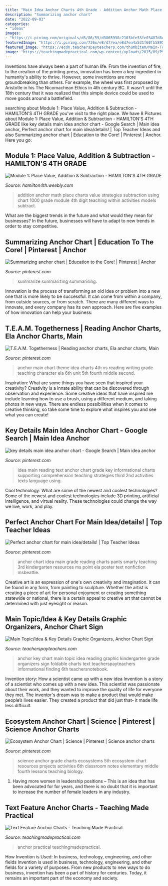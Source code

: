 ```yaml
---
title: "Main Idea Anchor Charts 4th Grade - Addition Anchor Math Place Charts Value Strategies Subtraction Using Chart 1000 Grade Module 4th Digit Teaching Within Activities Models Subtract"
description: "Summarizing anchor chart"
date: "2022-09-03"
categories:
- "ideas"
images:
- "https://i.pinimg.com/originals/d3/86/59/d3865938c2103bfe53fe03487d8c432b.jpg"
featuredImage: "https://i.pinimg.com/736x/e8/d7/ea/e8d7ea4a531f60fb5895a73445c1ada7--science-resources-science-activities.jpg?b=t"
featured_image: "https://ecdn.teacherspayteachers.com/thumbitem/Main-TopicIdea-Key-Details-Graphic-Organizers-Anchor-Chart-Sign-Foldable-1645283-1500875417/original-1645283-2.jpg"
image: "https://teachingmadepractical.com/wp-content/uploads/2015/09/P9251063-896x1024.jpg"
---
```



Inventions have always been a part of human life. From the invention of fire, to the creation of the printing press, innovation has been a key ingredient in humanity's ability to thrive. However, some inventions are more groundbreaking than others. For example, the wheel was first proposed by Aristotle in his The Nicomachean Ethics in 4th century BC. It wasn't until the 18th century that it was realized that this simple device could be used to move goods around a battlefield.

	

		
searching about Module 1: Place Value, Addition &amp; Subtraction - HAMILTON&#039;S 4TH GRADE you've visit to the right place. We have 8 Pictures about Module 1: Place Value, Addition &amp; Subtraction - HAMILTON&#039;S 4TH GRADE like key details main idea anchor chart - Google Search | Main idea anchor, Perfect anchor chart for main idea/details! | Top Teacher Ideas and also Summarizing anchor chart | Education to the Core! | Pinterest | Anchor. Here you go:
		
    
## Module 1: Place Value, Addition &amp; Subtraction - HAMILTON&#039;S 4TH GRADE

<img loading=lazy src="http://hamilton4th.weebly.com/uploads/5/5/3/2/55324607/6986720_orig.jpg" onerror="this.onerror=null;this.src='https://tse4.mm.bing.net/th?id=OIP.v-B_2ZcT2bzob2_J7dEI7gHaJ4&amp;pid=15.1';" alt="Module 1: Place Value, Addition &amp; Subtraction - HAMILTON&#039;S 4TH GRADE">

_Source: hamilton4th.weebly.com_

>addition anchor math place charts value strategies subtraction using chart 1000 grade module 4th digit teaching within activities models subtract. 

	

What are the biggest trends in the future and what would they mean for businesses?
In the future, businesses will have to adapt to new trends in order to stay competitive.

    
## Summarizing Anchor Chart | Education To The Core! | Pinterest | Anchor

<img loading=lazy src="https://i.pinimg.com/736x/9f/d5/ce/9fd5ce98436bead2da68de28d9b955bd--summarize-activities-summarising-activities.jpg?b=t" onerror="this.onerror=null;this.src='https://tse1.mm.bing.net/th?id=OIP.-rXZRIieTfUXRE3RCVVvrQHaJ6&amp;pid=15.1';" alt="Summarizing anchor chart | Education to the Core! | Pinterest | Anchor">

_Source: pinterest.com_

>summarize summarizing summarising. 

	

Innovation is the process of transforming an old idea or problem into a new one that is more likely to be successful. It can come from within a company, from outside sources, or from scratch. There are many different ways to innovate, and every company has its own approach. Here are five examples of how innovation can help your business: 

    
## T.E.A.M. Togetherness | Reading Anchor Charts, Ela Anchor Charts, Main

<img loading=lazy src="https://i.pinimg.com/originals/d3/86/59/d3865938c2103bfe53fe03487d8c432b.jpg" onerror="this.onerror=null;this.src='https://tse1.mm.bing.net/th?id=OIP.No2n0V5CMwlJRXoryBjmBgHaJ3&amp;pid=15.1';" alt="T.E.A.M. Togetherness | Reading anchor charts, Ela anchor charts, Main">

_Source: pinterest.com_

>anchor main chart theme idea charts 4th vs reading writing grade teaching character ela 6th unit 5th fourth middle second. 

	

Inspiration: What are some things you have seen that inspired your creativity?
Creativity is a innate ability that can be discovered through observation and experience. Some creative ideas that have inspired me include learning how to use a brush, using a different medium, and taking photos in new ways. There are endless possibilities when it comes to creative thinking, so take some time to explore what inspires you and see what you can create!

    
## Key Details Main Idea Anchor Chart - Google Search | Main Idea Anchor

<img loading=lazy src="https://i.pinimg.com/736x/3e/0f/88/3e0f885ca81ce4facb7a9a1ddb4d5f2f--reading-comprehension-comprehension-strategies.jpg" onerror="this.onerror=null;this.src='https://tse1.mm.bing.net/th?id=OIP.pLyK03ZaFJ_SlKdQtHeIMgHaJ6&amp;pid=15.1';" alt="key details main idea anchor chart - Google Search | Main idea anchor">

_Source: pinterest.com_

>idea main reading text anchor chart grade key informational charts supporting comprehension teaching strategies third 2nd activities texts language using. 

	

Cool technology: What are some of the newest and coolest technologies?
Some of the newest and coolest technologies include 3D printing, artificial intelligence, and virtual reality. These technologies could change the way we live, work, and play.

    
## Perfect Anchor Chart For Main Idea/details! | Top Teacher Ideas

<img loading=lazy src="https://s-media-cache-ak0.pinimg.com/736x/8b/b2/08/8bb2089dbeee568469f7bfa8e3c9a1ad.jpg" onerror="this.onerror=null;this.src='https://tse4.mm.bing.net/th?id=OIP.Uy-z75SH8KeMM6ZTWhvtNQHaJ4&amp;pid=15.1';" alt="Perfect anchor chart for main idea/details! | Top Teacher Ideas">

_Source: pinterest.com_

>anchor chart idea main grade reading charts pants smarty teaching 3rd kindergarten resources ms point ela poster text nonfiction msbeattie. 

	

Creative art is an expression of one's own creativity and imagination. It can be found in any form, from painting to sculpture. Whether the artist is creating a piece of art for personal enjoyment or creating something statewide or national, there is a certain appeal to creative art that cannot be determined with just eyesight or reason.

    
## Main Topic/Idea &amp; Key Details Graphic Organizers, Anchor Chart Sign

<img loading=lazy src="https://ecdn.teacherspayteachers.com/thumbitem/Main-TopicIdea-Key-Details-Graphic-Organizers-Anchor-Chart-Sign-Foldable-1645283-1500875417/original-1645283-2.jpg" onerror="this.onerror=null;this.src='https://tse1.mm.bing.net/th?id=OIP.Bio5NZEiHN6L5Z_GXae8CQAAAA&amp;pid=15.1';" alt="Main Topic/Idea &amp; Key Details Graphic Organizers, Anchor Chart Sign">

_Source: teacherspayteachers.com_

>anchor key chart main topic idea reading graphic kindergarten grade organizers sign foldable charts text teacherspayteachers informational finding 6th teachersnotebook. 

	

Invention story: How a scientist came up with a new idea
Invention is a story of a scientist who comes up with a new idea. This scientist was passionate about their work, and they wanted to improve the quality of life for everyone they met. The inventor's dream was to make a product that would make people’s lives easier. They created a product that did just that- it made life less difficult.

    
## Ecosystem Anchor Chart | Science | Pinterest | Science Anchor Charts

<img loading=lazy src="https://i.pinimg.com/736x/e8/d7/ea/e8d7ea4a531f60fb5895a73445c1ada7--science-resources-science-activities.jpg?b=t" onerror="this.onerror=null;this.src='https://tse1.mm.bing.net/th?id=OIP.uMu5D8l8qAIsBq9Q8M1gRgHaJ3&amp;pid=15.1';" alt="Ecosystem Anchor Chart | Science | Pinterest | Science anchor charts">

_Source: pinterest.com_

>science anchor grade charts ecosystems 5th ecosystem chart resources projects activities 6th classroom notes elementary middle fourth lessons teaching biology. 

	

1. Having more women in leadership positions – This is an idea that has been advocated for for years, and there is no doubt that it is important to increase the number of female leaders in any industry.

    
## Text Feature Anchor Charts - Teaching Made Practical

<img loading=lazy src="https://teachingmadepractical.com/wp-content/uploads/2015/09/P9251063-896x1024.jpg" onerror="this.onerror=null;this.src='https://tse3.mm.bing.net/th?id=OIP.TmIWYTXk0DvML_QllprliwHaId&amp;pid=15.1';" alt="Text Feature Anchor Charts - Teaching Made Practical">

_Source: teachingmadepractical.com_

>anchor practical teachingmadepractical. 

	

How Invention is Used: In business, technology, engineering, and other fields
Invention is used in business, technology, engineering, and other fields for a variety of purposes. From new products to new ways to do business, invention has been a part of history for centuries. Today, it remains an important part of the economy and society.

